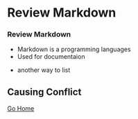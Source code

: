 # Review Markdown

### Review Markdown
* Markdown is a programming languages
* Used for documentaion
- another way to list

## Causing Conflict


[Go Home](../README.md)

